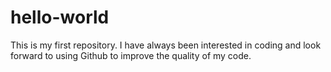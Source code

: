# hello-world
This is my first repository. I have always been interested in coding and look forward to using Github to improve the quality of my code.
